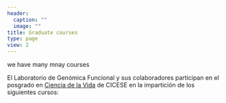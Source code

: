 ```yaml
---
header:
  caption: ""
  image: ""
title: Graduate courses
type: page
view: 2
---
```



we have many mnay courses


El Laboratorio de Genómica Funcional y sus colaboradores participan en el posgrado en [Ciencia de la Vida](https://posgrados.cicese.mx/cienciasdelavida) de CICESE en la impartición de los siguientes cursos:

<br>


